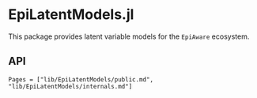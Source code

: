 # EpiLatentModels.jl

This package provides latent variable models for the `EpiAware` ecosystem.

## API

```@contents
Pages = ["lib/EpiLatentModels/public.md", "lib/EpiLatentModels/internals.md"]
```
